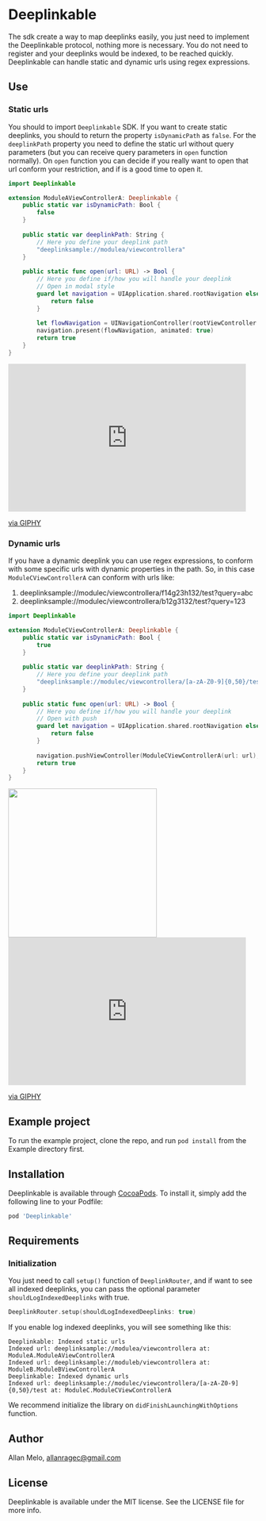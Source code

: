 # Deeplinkable

The sdk create a way to map deeplinks easily, you just need to implement the Deeplinkable protocol, nothing more is necessary. You do not need to register and your deeplinks would be indexed, to be reached quickly. Deeplinkable can handle static and dynamic urls using regex expressions.

## Use

### Static urls
You should to import `Deeplinkable` SDK.
If you want to create static deeplinks, you should to return the property `isDynamicPath` as `false`. For the `deeplinkPath` property you need to define the static url without query parameters (but you can receive query parameters in `open` function normally). On `open` function you can decide if you really want to open that url conform your restriction, and if is a good time to open it.

```swift
import Deeplinkable

extension ModuleAViewControllerA: Deeplinkable {
    public static var isDynamicPath: Bool {
        false
    }
    
    public static var deeplinkPath: String {
        // Here you define your deeplink path
        "deeplinksample://modulea/viewcontrollera"
    }
    
    public static func open(url: URL) -> Bool {
        // Here you define if/how you will handle your deeplink
        // Open in modal style
        guard let navigation = UIApplication.shared.rootNavigation else {
            return false
        }
        
        let flowNavigation = UINavigationController(rootViewController: ModuleAViewControllerA())
        navigation.present(flowNavigation, animated: true)
        return true
    }
}

```

<iframe src="https://giphy.com/embed/WI6ATKuBqKrTuQBGJK" width="480" height="298" frameBorder="0" class="giphy-embed" allowFullScreen></iframe><p><a href="https://giphy.com/gifs/WI6ATKuBqKrTuQBGJK">via GIPHY</a></p>

### Dynamic urls
If you have a dynamic deeplink you can use regex expressions, to conform with some specific urls with dynamic properties in the path.
So, in this case `ModuleCViewControllerA` can conform with urls like:
1. deeplinksample://modulec/viewcontrollera/f14g23h132/test?query=abc
2. deeplinksample://modulec/viewcontrollera/b12g3132/test?query=123

```swift
import Deeplinkable

extension ModuleCViewControllerA: Deeplinkable {
    public static var isDynamicPath: Bool {
        true
    }
    
    public static var deeplinkPath: String {
        // Here you define your deeplink path
        "deeplinksample://modulec/viewcontrollera/[a-zA-Z0-9]{0,50}/test"
    }
    
    public static func open(url: URL) -> Bool {
        // Here you define if/how you will handle your deeplink
        // Open with push
        guard let navigation = UIApplication.shared.rootNavigation else {
            return false
        }
        
        navigation.pushViewController(ModuleCViewControllerA(url: url), animated: true)
        return true
    }
}

```

<img width="300" src="https://giphy.com/embed/tnds8CG5MpXGhMP8U5" class="giphy-embed">

<iframe src="https://giphy.com/embed/tnds8CG5MpXGhMP8U5" width="480" height="298" frameBorder="0" class="giphy-embed" allowFullScreen></iframe><p><a href="https://giphy.com/gifs/tnds8CG5MpXGhMP8U5">via GIPHY</a></p>

## Example project

To run the example project, clone the repo, and run `pod install` from the Example directory first.

## Installation

Deeplinkable is available through [CocoaPods](https://cocoapods.org). To install
it, simply add the following line to your Podfile:

```ruby
pod 'Deeplinkable'
```

## Requirements
### Initialization

You just need to call `setup()` function of `DeeplinkRouter`, and if want to see all indexed deeplinks, you can pass the optional parameter `shouldLogIndexedDeeplinks` with true.

```swift
DeeplinkRouter.setup(shouldLogIndexedDeeplinks: true)
```

If you enable log indexed deeplinks, you will see something like this:
```
Deeplinkable: Indexed static urls
Indexed url: deeplinksample://modulea/viewcontrollera at: ModuleA.ModuleAViewControllerA
Indexed url: deeplinksample://moduleb/viewcontrollera at: ModuleB.ModuleBViewControllerA
Deeplinkable: Indexed dynamic urls
Indexed url: deeplinksample://modulec/viewcontrollera/[a-zA-Z0-9]{0,50}/test at: ModuleC.ModuleCViewControllerA
```

We recommend initialize the library on `didFinishLaunchingWithOptions` function.





## Author

Allan Melo, allanragec@gmail.com

## License

Deeplinkable is available under the MIT license. See the LICENSE file for more info.

